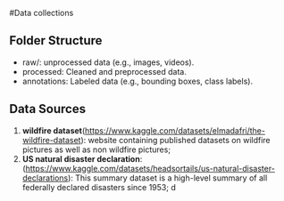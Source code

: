 #Data collections

## Folder Structure
- raw/: unprocessed data (e.g., images, videos).
- processed: Cleaned and preprocessed data.
- annotations: Labeled data (e.g., bounding boxes, class labels).

## Data Sources
1. **wildfire dataset**(https://www.kaggle.com/datasets/elmadafri/the-wildfire-dataset):
        website containing published datasets on wildfire pictures as well as non wildfire pictures;
2. **US natural disaster declaration**:(https://www.kaggle.com/datasets/headsortails/us-natural-disaster-declarations):
        This summary dataset is a high-level summary of all federally declared disasters since 1953; d

        
